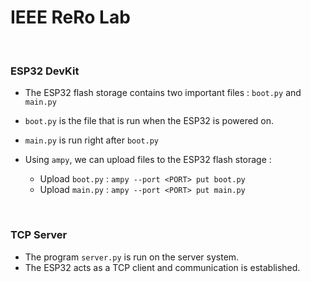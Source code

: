 # IEEE ReRo Lab

<br />

### ESP32 DevKit

- The ESP32 flash storage contains two important files : `boot.py` and `main.py`
- `boot.py` is the file that is run when the ESP32 is powered on.
- `main.py` is run right after `boot.py`

- Using `ampy`, we can upload files to the ESP32 flash storage :
	- Upload `boot.py` : `ampy --port <PORT> put boot.py`
	- Upload `main.py` : `ampy --port <PORT> put main.py`

<br />

### TCP Server

- The program `server.py` is run on the server system.
- The ESP32 acts as a TCP client and communication is established.